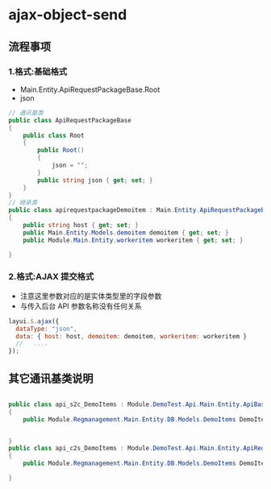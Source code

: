 # ajax-object-send

## 流程事项

### 1.格式:基础格式

- Main.Entity.ApiRequestPackageBase.Root
- json

```c#
// 通讯基类
public class ApiRequestPackageBase
{
    public class Root
    {
        public Root()
        {
            json = "";
        }
        public string json { get; set; }
    }
}
// 继承类
public class apirequestpackageDemoitem : Main.Entity.ApiRequestPackageBase.Root
{
    public string host { get; set; }
    public Main.Entity.Models.demoitem demoitem { get; set; }
    public Module.Main.Entity.workeritem workeritem { get; set; }

}

```

### 2.格式:AJAX 提交格式

- 注意这里参数对应的是实体类型里的字段参数
- 与传入后台 API 参数名称没有任何关系

```js
layui.$.ajax({
  dataType: "json",
  data: { host: host, demoitem: demoitem, workeritem: workeritem }
  //   ....
});
```

## 其它通讯基类说明

```c#

public class api_s2c_DemoItems : Module.DemoTest.Api.Main.Entity.ApiBase.Root
{
    public Module.Regmanagement.Main.Entity.DB.Models.DemoItems DemoItems { get; set; }


}
public class api_c2s_DemoItems : Module.DemoTest.Api.Main.Entity.ApiRequestPackageBase.Root
{
    public Module.Regmanagement.Main.Entity.DB.Models.DemoItems DemoItems { get; set; }

}

```

